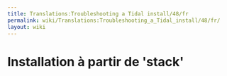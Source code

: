 ```yaml
---
title: Translations:Troubleshooting a Tidal install/48/fr
permalink: wiki/Translations:Troubleshooting_a_Tidal_install/48/fr/
layout: wiki
---
```


# Installation à partir de 'stack'
